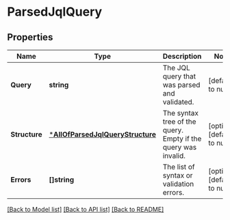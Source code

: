 # ParsedJqlQuery

## Properties
Name | Type | Description | Notes
------------ | ------------- | ------------- | -------------
**Query** | **string** | The JQL query that was parsed and validated. | [default to null]
**Structure** | [***AllOfParsedJqlQueryStructure**](AllOfParsedJqlQueryStructure.md) | The syntax tree of the query. Empty if the query was invalid. | [optional] [default to null]
**Errors** | **[]string** | The list of syntax or validation errors. | [optional] [default to null]

[[Back to Model list]](../README.md#documentation-for-models) [[Back to API list]](../README.md#documentation-for-api-endpoints) [[Back to README]](../README.md)

